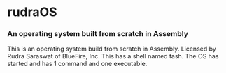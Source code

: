 # rudraOS
### An operating system built from scratch in Assembly
This is an operating system build from scratch in Assembly. Licensed by Rudra Saraswat of BlueFire, Inc. 
This has a shell named tash. The OS has started and has 1 command and one executable.
